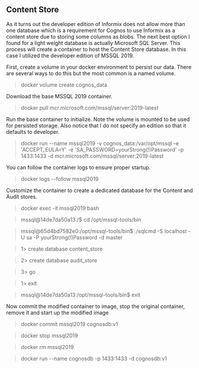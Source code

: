 ## Content Store
As it turns out the developer edition of Informix does not allow more than one database which is a requirement for Cognos to use Informix as a content store due to storing some columns as blobs. The next best option I found for a light weight database is actually Microsoft SQL Server. This process will create a container to host the Content Store database. In this case I utilized the developer edition of MSSQL 2019.

First, create a volume in your docker environment to persist our data. There are several ways to do this but the most common is a named volume.

> docker volume create cognos_data

Download the base MSSQL 2019 container.

> docker pull mcr.microsoft.com/mssql/server:2019-latest

Run the base container to initialize. Note the volume is mounted to be used for persisted storage. Also notice that I do not specify an edition so that it defaults to developer.

> docker run --name mssql2019 -v cognos_data:/var/opt/mssql -e 'ACCEPT_EULA=Y' -e 'SA_PASSWORD=yourStrong(!)Password' -p 1433:1433 -d mcr.microsoft.com/mssql/server:2019-latest

You can follow the container logs to ensure proper startup.

> docker logs --follow mssql2019

Customize the container to create a dedicated database for the Content and Audit stores.

> docker exec -it mssql2019 bash

> mssql@14de7da50a13:/$ cd /opt/mssql-tools/bin

> mssql@65d4bd7582e0:/opt/mssql-tools/bin$ ./sqlcmd -S localhost -U sa -P yourStrong(!)Password -d master

> 1> create database content_store

> 2> create database audit_store

> 3> go

> 1> exit

> mssql@14de7da50a13:/opt/mssql-tools/bin$ exit

Now commit the modified container to image, stop the original container, remove it and start up the modified image

> docker commit mssql2019 cognosdb:v1

> docker stop mssql2019

> docker rm mssql2019

> docker run --name cognosdb -p 1433:1433 -d cognosdb:v1